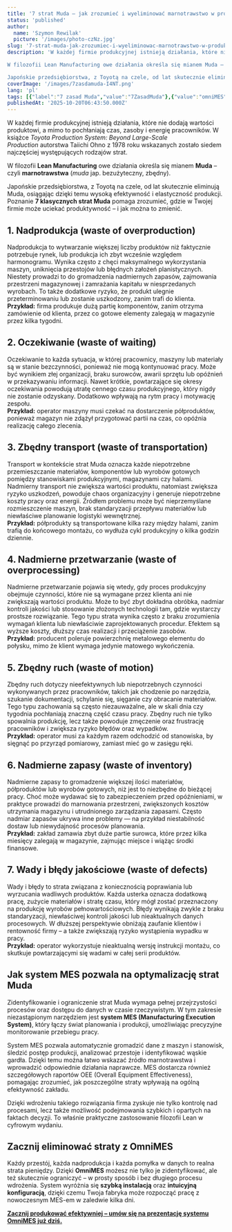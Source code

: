 ```yaml
---
title: '7 strat Muda – jak zrozumieć i wyeliminować marnotrawstwo w produkcji'
status: 'published'
author:
  name: 'Szymon Rewilak'
  picture: '/images/photo-czNz.jpg'
slug: '7-strat-muda-jak-zrozumiec-i-wyeliminowac-marnotrawstwo-w-produkcji'
description: 'W każdej firmie produkcyjnej istnieją działania, które nie dodają wartości produktowi, a mimo to pochłaniają czas, zasoby i energię pracowników. W książce Toyota Production System: Beyond Large-Scale Production autorstwa Taiichi Ohno z 1978 roku wskazanych zostało siedem najczęściej występujących rodzajów strat.

W filozofii Lean Manufacturing owe działania określa się mianem Muda – czyli marnotrawstwa (muda jap. bezużyteczny, zbędny).

Japońskie przedsiębiorstwa, z Toyotą na czele, od lat skutecznie eliminują Muda, osiągając dzięki temu wysoką efektywność i elastyczność produkcji. Poznanie 7 klasycznych strat Muda pomaga zrozumieć, gdzie w Twojej firmie może uciekać produktywność – i jak można to zmienić.'
coverImage: '/images/7zasdamuda-I4NT.png'
lang: 'pl'
tags: [{"label":"7 zasad Muda","value":"7ZasadMuda"},{"value":"omniMES","label":"OmniMES"},{"value":"leanManufacturing","label":"Lean Manufacturing"}]
publishedAt: '2025-10-20T06:43:50.000Z'
---
```


W każdej firmie produkcyjnej istnieją działania, które nie dodają wartości produktowi, a mimo to pochłaniają czas, zasoby i energię pracowników. W książce *Toyota Production System: Beyond Large-Scale Production* autorstwa Taiichi Ohno z 1978 roku wskazanych zostało siedem najczęściej występujących rodzajów strat.

W filozofii **Lean Manufacturing** owe działania określa się mianem **Muda** –czyli **marnotrawstwa** (*muda* jap. bezużyteczny, zbędny).

Japońskie przedsiębiorstwa, z Toyotą na czele, od lat skutecznie eliminują Muda, osiągając dzięki temu wysoką efektywność i elastyczność produkcji. Poznanie **7 klasycznych strat Muda** pomaga zrozumieć, gdzie w Twojej firmie może uciekać produktywność – i jak można to zmienić.

## **1. Nadprodukcja (waste of overproduction)**

Nadprodukcja to wytwarzanie większej liczby produktów niż faktycznie potrzebuje rynek, lub produkcja ich zbyt wcześnie względem harmonogramu. Wynika często z chęci maksymalnego wykorzystania maszyn, uniknięcia przestojów lub błędnych założeń planistycznych. Niestety prowadzi to do gromadzenia nadmiernych zapasów, zajmowania przestrzeni magazynowej i zamrażania kapitału w niesprzedanych wyrobach. To także dodatkowe ryzyko, że produkt ulegnie przeterminowaniu lub zostanie uszkodzony, zanim trafi do klienta.\
**Przykład:** firma produkuje dużą partię komponentów, zanim otrzyma zamówienie od klienta, przez co gotowe elementy zalegają w magazynie przez kilka tygodni.

## **2. Oczekiwanie (waste of waiting)**

Oczekiwanie to każda sytuacja, w której pracownicy, maszyny lub materiały są w stanie bezczynności, ponieważ nie mogą kontynuować pracy. Może być wynikiem złej organizacji, braku surowców, awarii sprzętu lub opóźnień w przekazywaniu informacji. Nawet krótkie, powtarzające się okresy oczekiwania powodują utratę cennego czasu produkcyjnego, który nigdy nie zostanie odzyskany. Dodatkowo wpływają na rytm pracy i motywację zespołu.\
**Przykład:** operator maszyny musi czekać na dostarczenie półproduktów, ponieważ magazyn nie zdążył przygotować partii na czas, co opóźnia realizację całego zlecenia.

## **3. Zbędny transport (waste of transportation)**

Transport w kontekście strat Muda oznacza każde niepotrzebne przemieszczanie materiałów, komponentów lub wyrobów gotowych pomiędzy stanowiskami produkcyjnymi, magazynami czy halami. Nadmierny transport nie zwiększa wartości produktu, natomiast zwiększa ryzyko uszkodzeń, powoduje chaos organizacyjny i generuje niepotrzebne koszty pracy oraz energii. Źródłem problemu może być nieprzemyślane rozmieszczenie maszyn, brak standaryzacji przepływu materiałów lub niewłaściwe planowanie logistyki wewnętrznej.\
**Przykład:** półprodukty są transportowane kilka razy między halami, zanim trafią do końcowego montażu, co wydłuża cykl produkcyjny o kilka godzin dziennie.

## **4. Nadmierne przetwarzanie (waste of overprocessing)**

Nadmierne przetwarzanie pojawia się wtedy, gdy proces produkcyjny obejmuje czynności, które nie są wymagane przez klienta ani nie zwiększają wartości produktu. Może to być zbyt dokładna obróbka, nadmiar kontroli jakości lub stosowanie złożonych technologii tam, gdzie wystarczy prostsze rozwiązanie. Tego typu strata wynika często z braku zrozumienia wymagań klienta lub niewłaściwie zaprojektowanych procedur. Efektem są wyższe koszty, dłuższy czas realizacji i przeciążenie zasobów.\
**Przykład:** producent poleruje powierzchnię metalowego elementu do połysku, mimo że klient wymaga jedynie matowego wykończenia.

## **5. Zbędny ruch (waste of motion)**

Zbędny ruch dotyczy nieefektywnych lub niepotrzebnych czynności wykonywanych przez pracowników, takich jak chodzenie po narzędzia, szukanie dokumentacji, schylanie się, sięganie czy obracanie materiałów. Tego typu zachowania są często niezauważalne, ale w skali dnia czy tygodnia pochłaniają znaczną część czasu pracy. Zbędny ruch nie tylko spowalnia produkcję, lecz także powoduje zmęczenie oraz frustrację pracowników i zwiększa ryzyko błędów oraz wypadków.\
**Przykład:** operator musi za każdym razem odchodzić od stanowiska, by sięgnąć po przyrząd pomiarowy, zamiast mieć go w zasięgu ręki.

## **6. Nadmierne zapasy (waste of inventory)**

Nadmierne zapasy to gromadzenie większej ilości materiałów, półproduktów lub wyrobów gotowych, niż jest to niezbędne do bieżącej pracy. Choć może wydawać się to zabezpieczeniem przed opóźnieniami, w praktyce prowadzi do marnowania przestrzeni, zwiększonych kosztów utrzymania magazynu i utrudnionego zarządzania zapasami. Często nadmiar zapasów ukrywa inne problemy — na przykład niestabilność dostaw lub niewydajność procesów planowania.\
**Przykład:** zakład zamawia zbyt duże partie surowca, które przez kilka miesięcy zalegają w magazynie, zajmując miejsce i wiążąc środki finansowe.

## **7. Wady i błędy jakościowe (waste of defects)**

Wady i błędy to strata związana z koniecznością poprawiania lub wyrzucania wadliwych produktów. Każda usterka oznacza dodatkową pracę, zużycie materiałów i stratę czasu, który mógł zostać przeznaczony na produkcję wyrobów pełnowartościowych. Błędy wynikają zwykle z braku standaryzacji, niewłaściwej kontroli jakości lub nieaktualnych danych procesowych. W dłuższej perspektywie obniżają zaufanie klientów i rentowność firmy – a także zwiększają ryzyko wystąpienia wypadku w pracy.\
**Przykład:** operator wykorzystuje nieaktualną wersję instrukcji montażu, co skutkuje powtarzającymi się wadami w całej serii produktów.

## **Jak system MES pozwala na optymalizację strat Muda**

Zidentyfikowanie i ograniczenie strat Muda wymaga pełnej przejrzystości procesów oraz dostępu do danych w czasie rzeczywistym. W tym zakresie niezastąpionym narzędziem jest **system MES (Manufacturing Execution System)**, który łączy świat planowania i produkcji, umożliwiając precyzyjne monitorowanie przebiegu pracy.

System MES pozwala automatycznie gromadzić dane z maszyn i stanowisk, śledzić postęp produkcji, analizować przestoje i identyfikować wąskie gardła. Dzięki temu można łatwo wskazać źródło marnotrawstwa i wprowadzić odpowiednie działania naprawcze. MES dostarcza również szczegółowych raportów OEE (Overall Equipment Effectiveness), pomagając zrozumieć, jak poszczególne straty wpływają na ogólną efektywność zakładu.

Dzięki wdrożeniu takiego rozwiązania firma zyskuje nie tylko kontrolę nad procesami, lecz także możliwość podejmowania szybkich i opartych na faktach decyzji. To właśnie praktyczne zastosowanie filozofii Lean w cyfrowym wydaniu.

## **Zacznij eliminować straty z OmniMES**

Każdy przestój, każda nadprodukcja i każda pomyłka w danych to realna strata pieniędzy. Dzięki **OmniMES** możesz nie tylko je zidentyfikować, ale też skutecznie ograniczyć – w prosty sposób i bez długiego procesu wdrożenia. System wyróżnia się **szybką instalacją** oraz **intuicyjną konfiguracją**, dzięki czemu Twoja fabryka może rozpocząć pracę z nowoczesnym MES-em w zaledwie kilka dni.

[**Zacznij produkować efektywniej – umów się na prezentację systemu OmniMES już dziś.**](https://www.omnimes.com/pl) 